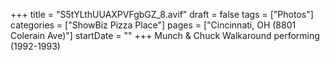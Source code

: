 +++
title = "S5tYLthUUAXPVFgbGZ_8.avif"
draft = false
tags = ["Photos"]
categories = ["ShowBiz Pizza Place"]
pages = ["Cincinnati, OH (8801 Colerain Ave)"]
startDate = ""
+++
Munch & Chuck Walkaround performing (1992-1993)
